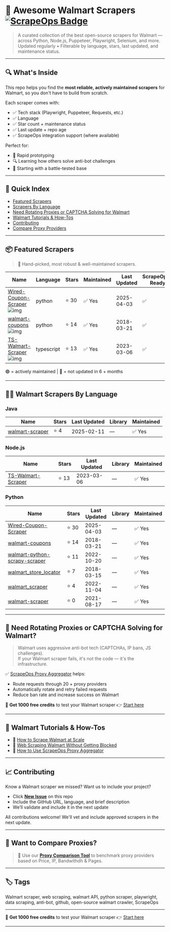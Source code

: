 # 🛒 Awesome Walmart Scrapers [![ScrapeOps Badge](https://img.shields.io/badge/powered_by-ScrapeOps-blue)](https://scrapeops.io)

> A curated collection of the best open-source scrapers for Walmart — across Python, Node.js, Puppeteer, Playwright, Selenium, and more.  
> Updated regularly • Filterable by language, stars, last updated, and maintenance status.

---

## 🔍 What's Inside
This repo helps you find the **most reliable, actively maintained scrapers** for Walmart, so you don't have to build from scratch.  

Each scraper comes with:

- ✅ Tech stack (Playwright, Puppeteer, Requests, etc.)
- ✅ Language
- ✅ Star count + maintenance status
- ✅ Last update + repo age
- ✅ ScrapeOps integration support (where available)

Perfect for:  
- 🧪 Rapid prototyping  
- 🔍 Learning how others solve anti-bot challenges  
- 🚀 Starting with a battle-tested base

---

## 📑 Quick Index
- [Featured Scrapers](#featured-walmart-scrapers)
- [Scrapers By Language](#walmart-scrapers-by-language)
- [Need Rotating Proxies or CAPTCHA Solving for Walmart](#rotating-proxies-or-captcha-solving-for-walmart)
- [Walmart Tutorials & How-Tos](#walmart-tutorials)
- [Contributing](#contributing)
- [Compare Proxy Providers](#compare-proxies)

---

## 📦 Featured Scrapers <a id="featured-walmart-scrapers"></a>
> 🏅 Hand-picked, most robust & well-maintained scrapers.

| Name | Language | Stars | Maintained | Last Updated | ScrapeOps-Ready |
|------|----------|-------|------------|--------------|-----------------|
| [Wired-Coupon-Scraper](https://github.com/Prem-ium/Wired-Coupon-Scraper) ![img](https://github.com/Prem-ium.png?size=20) | python | ⭐ 30 | ✅ Yes | 2025-04-03 | ✅ |
| [walmart-coupons](https://github.com/scrapehero/walmart-coupons) ![img](https://github.com/scrapehero.png?size=20) | python | ⭐ 14 | ✅ Yes | 2018-03-21 | ✅ |
| [TS-Walmart-Scraper](https://github.com/eneiromatos/TS-Walmart-Scraper) ![img](https://github.com/eneiromatos.png?size=20) | typescript | ⭐ 13 | ✅ Yes | 2023-03-06 | ✅ |

🟢 = actively maintained \| 🔴 = not updated in 6 + months

---

## 🧑‍💻 Walmart Scrapers By Language <a id="walmart-scrapers-by-language"></a>

### Java
| Name | Stars | Last Updated | Library | Maintained |
|------|-------|--------------|---------|------------|
| [walmart-scraper](https://github.com/oxylabs/walmart-scraper) | ⭐ 4 | 2025-02-11 | — | ✅ Yes |


### Node.js
| Name | Stars | Last Updated | Library | Maintained |
|------|-------|--------------|---------|------------|
| [TS-Walmart-Scraper](https://github.com/eneiromatos/TS-Walmart-Scraper) | ⭐ 13 | 2023-03-06 | — | ✅ Yes |


### Python
| Name | Stars | Last Updated | Library | Maintained |
|------|-------|--------------|---------|------------|
| [Wired-Coupon-Scraper](https://github.com/Prem-ium/Wired-Coupon-Scraper) | ⭐ 30 | 2025-04-03 | — | ✅ Yes |
| [walmart-coupons](https://github.com/scrapehero/walmart-coupons) | ⭐ 14 | 2018-03-21 | — | ✅ Yes |
| [walmart-python-scrapy-scraper](https://github.com/python-scrapy-playbook/walmart-python-scrapy-scraper) | ⭐ 11 | 2022-10-20 | — | ✅ Yes |
| [walmart_store_locator](https://github.com/scrapehero/walmart_store_locator) | ⭐ 7 | 2018-03-15 | — | ✅ Yes |
| [walmart_scraper](https://github.com/sebaskun/walmart_scraper) | ⭐ 4 | 2022-11-04 | — | ✅ Yes |
| [walmart-scraper](https://github.com/devwojtek/walmart-scraper) | ⭐ 0 | 2021-08-17 | — | ✅ Yes |

---

## 🔐 Need Rotating Proxies or CAPTCHA Solving for Walmart?<a id="rotating-proxies-or-captcha-solving-for-walmart"></a>

> Walmart uses aggressive anti-bot tech (CAPTCHAs, IP bans, JS challenges).  
> If your Walmart scraper fails, it's not the code — it's the infrastructure.

✅ [ScrapeOps Proxy Aggregator](https://scrapeops.io/proxy-aggregator/) helps:  
- Route requests through 20 + proxy providers  
- Automatically rotate and retry failed requests  
- Reduce ban rate and increase success on Walmart

🎁 **Get 1000 free credits** to test your Walmart scraper 👉 [Start here](https://scrapeops.io)

---

## 🧠 Walmart Tutorials & How-Tos<a id="walmart-tutorials"></a>
- 📘 [How to Scrape Walmart at Scale](https://scrapeops.io/web-scraping-playbook/how-to-scrape-walmart/)
- 🔐 [Web Scraping Walmart Without Getting Blocked](https://scrapeops.io/web-scraping-playbook/web-scraping-without-getting-blocked/)
- 🧪 [How to Use ScrapeOps Proxy Aggregator](https://scrapeops.io/docs/web-scraping-proxy-api-aggregator/quickstart/)

---

## 📈 Contributing<a id="contributing"></a>

Know a Walmart scraper we missed? Want us to include your project?

- Click **[New Issue](../../issues/new)** on this repo
- Include the GitHub URL, language, and brief description
- We’ll validate and include it in the next update

All contributions welcome! We'll vet and include approved scrapers in the next update.

---

## 📣 Want to Compare Proxies?<a id="compare-proxies"></a>

> 📰 Use our [**Proxy Comparison Tool**](https://scrapeops.io/proxy-providers/comparison/) to benchmark proxy providers based on Price, IP, Bandwithdh & Pages.

---

## 🏷 Tags
Walmart scraper, web scraping, walmart API, python scraper, playwright, data scraping, anti-bot, github, open-source walmart crawler, ScrapeOps


---

🎁 **Get 1000 free credits** to test your Walmart scraper 👉 [Start here](https://scrapeops.io)

---